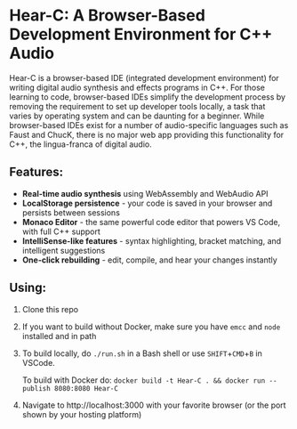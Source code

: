 # Hear-C: A Browser-Based Development Environment for C++ Audio
Hear-C is a browser-based IDE (integrated development environment) for writing digital audio synthesis and effects programs in C++. For those learning to code, browser-based IDEs simplify the development process by removing the requirement to set up developer tools locally, a task that varies by operating system and can be daunting for a beginner. While browser-based IDEs exist for a number of audio-specific languages such as Faust and ChucK, there is no major web app providing this functionality for C++, the lingua-franca of digital audio.

## Features:

- **Real-time audio synthesis** using WebAssembly and WebAudio API
- **LocalStorage persistence** - your code is saved in your browser and persists between sessions
- **Monaco Editor** - the same powerful code editor that powers VS Code, with full C++ support
- **IntelliSense-like features** - syntax highlighting, bracket matching, and intelligent suggestions
- **One-click rebuilding** - edit, compile, and hear your changes instantly

## Using:

1. Clone this repo

2. If you want to build without Docker, make sure you have `emcc` and `node` installed and in path

3. To build locally, do `./run.sh` in a Bash shell or use `SHIFT`+`CMD`+`B` in VSCode. 

    To build with Docker do: `docker build -t Hear-C . && docker run --publish 8080:8080 Hear-C`

4. Navigate to http://localhost:3000 with your favorite browser (or the port shown by your hosting platform)